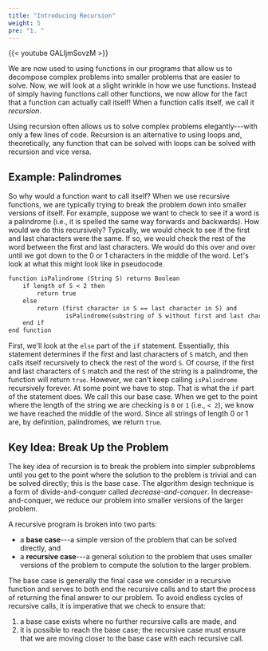 ```yaml
---
title: "Introducing Recursion"
weight: 5
pre: "1. "
---
```

{{< youtube GALIjmSovzM  >}}

We are now used to using functions in our programs that allow us to decompose complex problems into smaller problems that are easier to solve. Now, we will look at a slight wrinkle in how we use functions. Instead of simply having functions call other functions, we now allow for the fact that a function can actually call itself! When a function calls itself, we call it _recursion_.

Using recursion often allows us to solve complex problems elegantly---with only a few lines of code. Recursion is an alternative to using loops and, theoretically, any function that can be solved with loops can be solved with recursion and vice versa.

## Example: Palindromes

So why would a function want to call itself? When we use recursive functions, we are typically trying to break the problem down into smaller versions of itself. For example, suppose we want to check to see if a word is a palindrome (i.e., it is spelled the same way forwards and backwards). How would we do this recursively? Typically, we would check to see if the first and last characters were the same. If so, we would check the rest of the word between the first and last characters. We would do this over and over until we got down to the 0 or 1 characters in the middle of the word. Let's look at what this might look like in pseudocode.

```tex
function isPalindrome (String S) returns Boolean
    if length of S < 2 then
        return true
    else
        return (first character in S == last character in S) and 
                isPalindrome(substring of S without first and last character)
    end if
end function
```

First, we'll look at the `else` part of the `if` statement. Essentially, this statement determines if the first and last characters of `S` match, and then calls itself recursively to check the rest of the word `S`. Of course, if the first and last characters of `S` match and the rest of the string is a palindrome, the function will return `true`. However, we can't keep calling `isPalindrome` recursively forever. At some point we have to stop. That is what the `if` part of the statement does. We call this our base case. When we get to the point where the length of the string we are checking is `0` or `1` (i.e., `< 2`), we know we have reached the middle of the word. Since all strings of length 0 or 1 are, by definition, palindromes, we return `true`. 

## Key Idea: Break Up the Problem

The key idea of recursion is to break the problem into simpler subproblems until you get to the point where the solution to the problem is trivial and can be solved directly; this is the base case. The algorithm design technique is a form of divide-and-conquer called _decrease-and-conquer_. In decrease-and-conquer, we reduce our problem into smaller versions of the larger problem. 

A recursive program is broken into two parts:

* a **base case**---a simple version of the problem that can be solved directly, and
* a **recursive case**---a general solution to the problem that uses smaller versions of the problem to compute the solution to the larger problem.

The base case is generally the final case we consider in a recursive function and serves to both end the recursive calls and to start the process of returning the final answer to our problem. To avoid endless cycles of recursive calls, it is imperative that we check to ensure that:

1. a base case exists where no further recursive calls are made, and
2. it is possible to reach the base case; the recursive case must ensure that we are moving closer to the base case with each recursive call.
